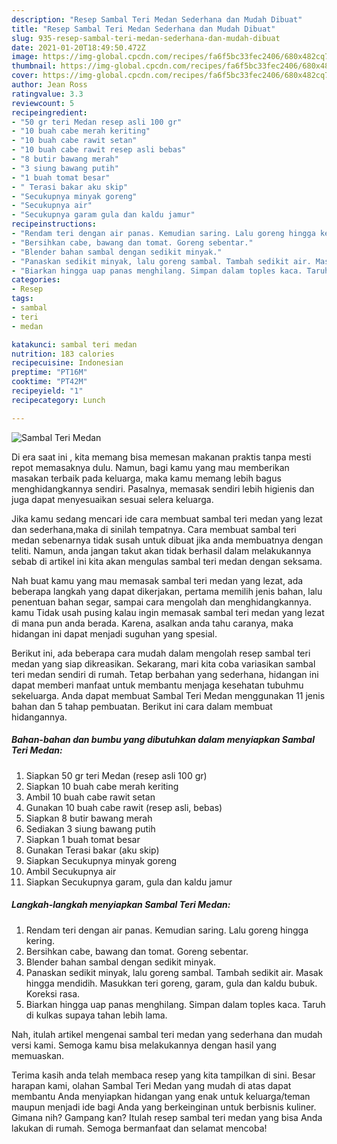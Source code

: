```yaml
---
description: "Resep Sambal Teri Medan Sederhana dan Mudah Dibuat"
title: "Resep Sambal Teri Medan Sederhana dan Mudah Dibuat"
slug: 935-resep-sambal-teri-medan-sederhana-dan-mudah-dibuat
date: 2021-01-20T18:49:50.472Z
image: https://img-global.cpcdn.com/recipes/fa6f5bc33fec2406/680x482cq70/sambal-teri-medan-foto-resep-utama.jpg
thumbnail: https://img-global.cpcdn.com/recipes/fa6f5bc33fec2406/680x482cq70/sambal-teri-medan-foto-resep-utama.jpg
cover: https://img-global.cpcdn.com/recipes/fa6f5bc33fec2406/680x482cq70/sambal-teri-medan-foto-resep-utama.jpg
author: Jean Ross
ratingvalue: 3.3
reviewcount: 5
recipeingredient:
- "50 gr teri Medan resep asli 100 gr"
- "10 buah cabe merah keriting"
- "10 buah cabe rawit setan"
- "10 buah cabe rawit resep asli bebas"
- "8 butir bawang merah"
- "3 siung bawang putih"
- "1 buah tomat besar"
- " Terasi bakar aku skip"
- "Secukupnya minyak goreng"
- "Secukupnya air"
- "Secukupnya garam gula dan kaldu jamur"
recipeinstructions:
- "Rendam teri dengan air panas. Kemudian saring. Lalu goreng hingga kering."
- "Bersihkan cabe, bawang dan tomat. Goreng sebentar."
- "Blender bahan sambal dengan sedikit minyak."
- "Panaskan sedikit minyak, lalu goreng sambal. Tambah sedikit air. Masak hingga mendidih. Masukkan teri goreng, garam, gula dan kaldu bubuk. Koreksi rasa."
- "Biarkan hingga uap panas menghilang. Simpan dalam toples kaca. Taruh di kulkas supaya tahan lebih lama."
categories:
- Resep
tags:
- sambal
- teri
- medan

katakunci: sambal teri medan 
nutrition: 183 calories
recipecuisine: Indonesian
preptime: "PT16M"
cooktime: "PT42M"
recipeyield: "1"
recipecategory: Lunch

---
```



![Sambal Teri Medan](https://img-global.cpcdn.com/recipes/fa6f5bc33fec2406/680x482cq70/sambal-teri-medan-foto-resep-utama.jpg)

Di era  saat ini , kita memang bisa memesan makanan praktis tanpa mesti repot memasaknya dulu. Namun, bagi kamu yang mau memberikan masakan terbaik pada keluarga, maka kamu memang lebih bagus menghidangkannya sendiri. Pasalnya, memasak sendiri lebih higienis dan juga dapat menyesuaikan sesuai selera keluarga.

Jika kamu sedang mencari ide cara membuat sambal teri medan yang lezat dan sederhana,maka di sinilah tempatnya. Cara membuat sambal teri medan  sebenarnya tidak susah untuk dibuat jika anda membuatnya dengan teliti. Namun, anda jangan takut akan tidak berhasil dalam melakukannya 
sebab di artikel ini kita akan mengulas sambal teri medan dengan seksama.  



Nah buat kamu yang mau memasak sambal teri medan yang lezat, ada beberapa langkah yang dapat dikerjakan, pertama memilih jenis bahan, lalu penentuan bahan segar, sampai cara mengolah dan menghidangkannya. kamu Tidak usah pusing kalau ingin memasak sambal teri medan yang lezat di mana pun anda berada. Karena, asalkan anda  tahu caranya, maka hidangan ini dapat menjadi suguhan yang spesial.

Berikut ini, ada beberapa cara mudah dalam mengolah resep sambal teri medan yang siap dikreasikan. Sekarang, mari kita coba variasikan sambal teri medan sendiri di rumah. Tetap berbahan yang sederhana, hidangan ini dapat memberi manfaat untuk membantu menjaga kesehatan tubuhmu sekeluarga. Anda dapat membuat Sambal Teri Medan menggunakan 11 jenis bahan dan 5 tahap pembuatan. Berikut ini cara dalam membuat hidangannya.

<!--inarticleads1-->

##### Bahan-bahan dan bumbu yang dibutuhkan dalam menyiapkan Sambal Teri Medan:

1. Siapkan 50 gr teri Medan (resep asli 100 gr)
1. Siapkan 10 buah cabe merah keriting
1. Ambil 10 buah cabe rawit setan
1. Gunakan 10 buah cabe rawit (resep asli, bebas)
1. Siapkan 8 butir bawang merah
1. Sediakan 3 siung bawang putih
1. Siapkan 1 buah tomat besar
1. Gunakan  Terasi bakar (aku skip)
1. Siapkan Secukupnya minyak goreng
1. Ambil Secukupnya air
1. Siapkan Secukupnya garam, gula dan kaldu jamur




<!--inarticleads2-->

##### Langkah-langkah menyiapkan Sambal Teri Medan:

1. Rendam teri dengan air panas. Kemudian saring. Lalu goreng hingga kering.
1. Bersihkan cabe, bawang dan tomat. Goreng sebentar.
1. Blender bahan sambal dengan sedikit minyak.
1. Panaskan sedikit minyak, lalu goreng sambal. Tambah sedikit air. Masak hingga mendidih. Masukkan teri goreng, garam, gula dan kaldu bubuk. Koreksi rasa.
1. Biarkan hingga uap panas menghilang. Simpan dalam toples kaca. Taruh di kulkas supaya tahan lebih lama.




Nah, itulah artikel mengenai  sambal teri medan  yang sederhana dan mudah versi kami. Semoga kamu bisa melakukannya dengan hasil yang memuaskan. 

Terima kasih anda telah membaca resep yang kita tampilkan di sini. Besar harapan kami, olahan  Sambal Teri Medan yang mudah di atas dapat membantu Anda menyiapkan hidangan yang enak untuk keluarga/teman maupun menjadi ide bagi Anda yang berkeinginan untuk berbisnis kuliner. Gimana nih? Gampang kan? Itulah resep sambal teri medan yang bisa Anda lakukan di rumah. Semoga bermanfaat dan selamat mencoba!

